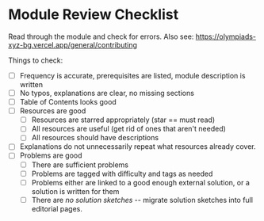# Module Review Checklist

Read through the module and check for errors. Also see:
https://olympiads-xyz-bg.vercel.app/general/contributing

Things to check:

- [ ] Frequency is accurate, prerequisites are listed, module description is
      written
- [ ] No typos, explanations are clear, no missing sections
- [ ] Table of Contents looks good
- [ ] Resources are good
  - [ ] Resources are starred appropriately (star == must read)
  - [ ] All resources are useful (get rid of ones that aren't needed)
  - [ ] All resources should have descriptions
- [ ] Explanations do not unnecessarily repeat what resources already cover.
- [ ] Problems are good
  - [ ] There are sufficient problems
  - [ ] Problems are tagged with difficulty and tags as needed
  - [ ] Problems either are linked to a good enough external solution, or a
        solution is written for them
  - [ ] There are _no solution sketches_ -- migrate solution sketches into full
        editorial pages.
